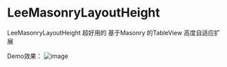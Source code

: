 # LeeMasonryLayoutHeight
LeeMasonryLayoutHeight 超好用的 基于Masonry 的TableView 高度自适应扩展

Demo效果：
![image](https://github.com/Unrealplace/LeeMasonryLayoutHeight/blob/master/CellLayoutHeightDemo/1814883-e8bf5c20190eb23c.gif)
